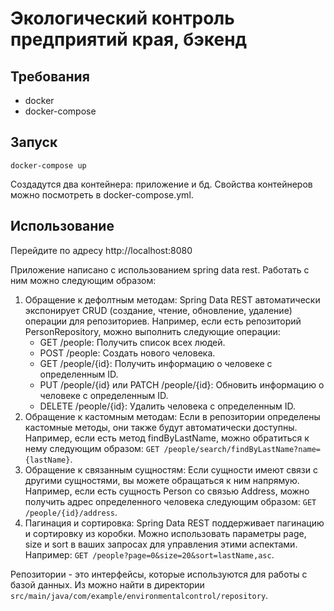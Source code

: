 # Экологический контроль предприятий края, бэкенд

## Требования
- docker
- docker-compose

## Запуск
`docker-compose up`

Создадутся два контейнера: приложение и бд. Свойства контейнеров можно посмотреть в docker-compose.yml.

## Использование
Перейдите по адресу http://localhost:8080

Приложение написано с использованием spring data rest. Работать с ним можно следующим образом:
1. Обращение к дефолтным методам: Spring Data REST автоматически экспонирует CRUD (создание, чтение, обновление, удаление) операции для репозиториев. Например, если есть репозиторий PersonRepository, можно выполнить следующие операции:
   * GET /people: Получить список всех людей. 
   * POST /people: Создать нового человека. 
   * GET /people/{id}: Получить информацию о человеке с определенным ID. 
   * PUT /people/{id} или PATCH /people/{id}: Обновить информацию о человеке с определенным ID. 
   * DELETE /people/{id}: Удалить человека с определенным ID.
2. Обращение к кастомным методам: Если в репозитории определены кастомные методы, они также будут автоматически доступны. Например, если есть метод findByLastName, можно обратиться к нему следующим образом: `GET /people/search/findByLastName?name={lastName}`.
3. Обращение к связанным сущностям: Если сущности имеют связи с другими сущностями, вы можете обращаться к ним напрямую. Например, если есть сущность Person со связью Address, можно получить адрес определенного человека следующим образом: `GET /people/{id}/address`.
4. Пагинация и сортировка: Spring Data REST поддерживает пагинацию и сортировку из коробки. Можно использовать параметры page, size и sort в ваших запросах для управления этими аспектами. Например: `GET /people?page=0&size=20&sort=lastName,asc`.

Репозитории - это интерфейсы, которые используются для работы с базой данных. Из можно найти в директории 
`src/main/java/com/example/environmentalcontrol/repository`.